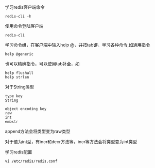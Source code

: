 学习redis客户端命令
```
redis-cli -h
```

使用命令登陆客户端
```
redis-cli
```
学习命令组，在客户端中输入help @，并按tab键，学习各种命令,如通用指令
```
help @generic
```

也可以精确指令，可以使用tab补全，如
```
help flushall
help strlen
```

对于String类型
```
type key
String
```

```
object encoding key
raw
int
embstr
```
append方法会将类型变为raw类型

对于值为int型，有incr和decr方法等，incr等方法会将类型变为int类型


学习redis配置
```
vi /etc/redis/redis.conf
```